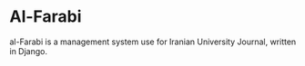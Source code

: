 # Al-Farabi
  al-Farabi is a management system use for Iranian University Journal, written in Django. 
